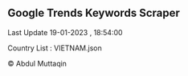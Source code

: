 

## Google Trends Keywords Scraper 
 
Last Update 19-01-2023 , 18:54:00

Country List :
VIETNAM.json



© Abdul Muttaqin 
